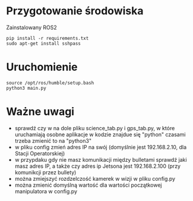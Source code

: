 # Przygotowanie środowiska

Zainstalowany ROS2

```
pip install -r requirements.txt
sudo apt-get install sshpass
```
# Uruchomienie
```
source /opt/ros/humble/setup.bash
python3 main.py
```


# Ważne uwagi
- sprawdź czy w na dole pliku science_tab.py i gps_tab.py, w które uruchamiają osobne aplikacje w kodzie znajdue się "python" czasami trzeba zmienić to na "python3"
- w pliku config zmień adres IP na swój (domyślnie jest 192.168.2.10, dla Stacji Operatorskiej)
- w przypdaku gdy nie masz komunikacji między bulletami sprawdź jaki masz adres IP, a także czy adres ip Jetsona jest 192.168.2.100 (przy komunikcji przez bullety)
- można zmiejszyć rozdzelczość kamerek w wizji w pliku config.py
- można zmienić domyślną wartość dla wartości początkowej manipulatora w config.py
